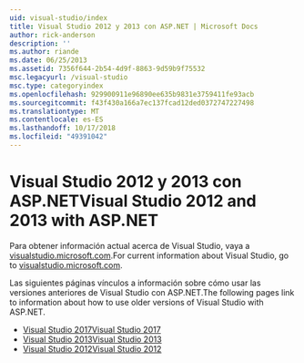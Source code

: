 ```yaml
---
uid: visual-studio/index
title: Visual Studio 2012 y 2013 con ASP.NET | Microsoft Docs
author: rick-anderson
description: ''
ms.author: riande
ms.date: 06/25/2013
ms.assetid: 7356f644-2b54-4d9f-8863-9d59b9f75532
msc.legacyurl: /visual-studio
msc.type: categoryindex
ms.openlocfilehash: 929900911e96890ee635b9831e3759411fe93acb
ms.sourcegitcommit: f43f430a166a7ec137fcad12ded0372747227498
ms.translationtype: MT
ms.contentlocale: es-ES
ms.lasthandoff: 10/17/2018
ms.locfileid: "49391042"
---
```

# <a name="visual-studio-2012-and-2013-with-aspnet"></a><span data-ttu-id="5a978-102">Visual Studio 2012 y 2013 con ASP.NET</span><span class="sxs-lookup"><span data-stu-id="5a978-102">Visual Studio 2012 and 2013 with ASP.NET</span></span>

<span data-ttu-id="5a978-103">Para obtener información actual acerca de Visual Studio, vaya a [visualstudio.microsoft.com](https://visualstudio.microsoft.com).</span><span class="sxs-lookup"><span data-stu-id="5a978-103">For current information about Visual Studio, go to [visualstudio.microsoft.com](https://visualstudio.microsoft.com).</span></span>

<span data-ttu-id="5a978-104">Las siguientes páginas vínculos a información sobre cómo usar las versiones anteriores de Visual Studio con ASP.NET.</span><span class="sxs-lookup"><span data-stu-id="5a978-104">The following pages link to information about how to use older versions of Visual Studio with ASP.NET.</span></span>

- [<span data-ttu-id="5a978-105">Visual Studio 2017</span><span class="sxs-lookup"><span data-stu-id="5a978-105">Visual Studio 2017</span></span>](overview/2017/index.md)
- [<span data-ttu-id="5a978-106">Visual Studio 2013</span><span class="sxs-lookup"><span data-stu-id="5a978-106">Visual Studio 2013</span></span>](overview/2013/index.md)
- [<span data-ttu-id="5a978-107">Visual Studio 2012</span><span class="sxs-lookup"><span data-stu-id="5a978-107">Visual Studio 2012</span></span>](overview/2012/index.md)
